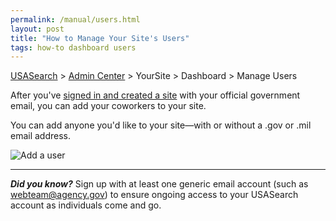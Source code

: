 ```yaml
---
permalink: /manual/users.html
layout: post
title: "How to Manage Your Site's Users"
tags: how-to dashboard users
---
```


[USASearch](http://usasearch.howto.gov) > [Admin Center](http://search.usa.gov/affiliates/home) > YourSite > Dashboard > Manage Users

After you've [signed in and created a site](/manual/add-site.html) with your official government email, you can add your coworkers to your site.

You can add anyone you'd like to your site&mdash;with or without a .gov or .mil email address.

![Add a user](http://f22818b4dfc10241d8a3-f1564c64756a8cfee25b6b19953b1d23.r31.cf2.rackcdn.com/user.png)

---

***Did you know?*** Sign up with at least one generic email account (such as webteam@agency.gov) to ensure ongoing access to your USASearch account as individuals come and go.